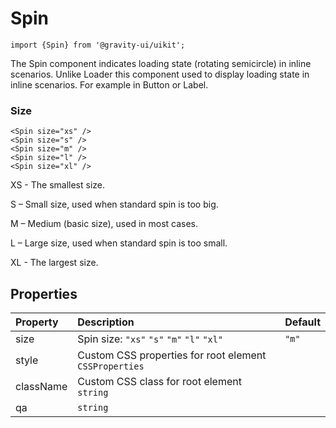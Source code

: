 <!--GITHUB_BLOCK-->

# Spin

<!--/GITHUB_BLOCK-->

```tsx
import {Spin} from '@gravity-ui/uikit';
```

The Spin component indicates loading state (rotating semicircle) in inline scenarios. Unlike Loader this component used to display loading state in inline scenarios. For example in Button or Label.

### Size

<!--LANDING_BLOCK
<ExampleBlock
    code={`
<Spin size="xs" />
<Spin size="s" />
<Spin size="m" />
<Spin size="l" />
<Spin size="xl" />
`}
>
    <UIKit.Spin size="xs" />
    <UIKit.Spin size="s" />
    <UIKit.Spin size="m" />
    <UIKit.Spin size="l" />
    <UIKit.Spin size="xl" />
</ExampleBlock>
LANDING_BLOCK-->

<!--GITHUB_BLOCK-->

```tsx
<Spin size="xs" />
<Spin size="s" />
<Spin size="m" />
<Spin size="l" />
<Spin size="xl" />
```

<!--/GITHUB_BLOCK-->

XS - The smallest size.

S – Small size, used when standard spin is too big.

M – Medium (basic size), used in most cases.

L – Large size, used when standard spin is too small.

XL - The largest size.

## Properties

| Property  | Description                                            | Default |
| :-------- | :----------------------------------------------------- | :------ |
| size      | Spin size: `"xs"` `"s"` `"m"` `"l"` `"xl"`             | `"m"`   |
| style     | Custom CSS properties for root element `CSSProperties` |         |
| className | Custom CSS class for root element `string`             |         |
| qa        | `string`                                               |         |

